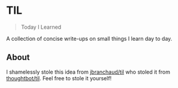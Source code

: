# TIL

> Today I Learned

A collection of concise write-ups on small things I learn day to day.

## About

I shamelessly stole this idea from [jbranchaud/til](https://github.com/jbranchaud/til) who stoled it from
[thoughtbot/til](https://github.com/thoughtbot/til). Feel free to stole it yourself!
